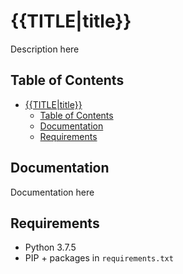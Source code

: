 <!-- required -->

# {{TITLE|title}}

<!-- required -->
Description here


<!-- required -->

## Table of Contents

- [{{TITLE|title}}](#{{TITLE|dash}})
    - [Table of Contents](#table-of-contents)
    - [Documentation](#documentation)
    - [Requirements](#requirements)

<!-- optional -->

## Documentation

Documentation here


<!-- required -->

## Requirements

- Python 3.7.5
- PIP + packages in `requirements.txt`
